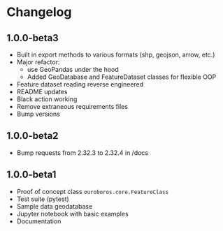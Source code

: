 # Changelog

## 1.0.0-beta3

- Built in export methods to various formats (shp, geojson, arrow, etc.)
- Major refactor:
  - use GeoPandas under the hood
  - Added GeoDatabase and FeatureDataset classes for flexible OOP
- Feature dataset reading reverse engineered
- README updates
- Black action working
- Remove extraneous requirements files
- Bump versions

## 1.0.0-beta2

- Bump requests from 2.32.3 to 2.32.4 in /docs

## 1.0.0-beta1

- Proof of concept class `ouroboros.core.FeatureClass`
- Test suite (pytest) 
- Sample data geodatabase
- Jupyter notebook with basic examples 
- Documentation

